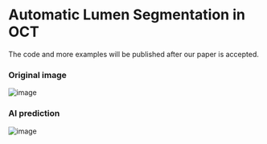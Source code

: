 # Automatic Lumen Segmentation in OCT

The code and more examples will be published after our paper is accepted.

### Original image
![image](https://github.com/IFF-0303/OCT-Calcium-Assess/blob/main/code/2_Lumen_seg/Figures/0156_img.tif)
### AI prediction
![image](https://github.com/IFF-0303/OCT-Calcium-Assess/blob/main/code/2_Lumen_seg/Figures/0156_lumen.tif)

